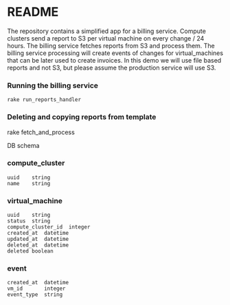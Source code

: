 # README

The repository contains a simplified app for a billing service.
Compute clusters send a report to S3 per virtual machine on every change / 24 hours.
The billing service fetches reports from S3 and process them.
The billing service processing will create events of changes for virtual_machines that can be later used to create invoices.
In this demo we will use file based reports and not S3, but please assume the production service will use S3.


### Running the billing service
```
rake run_reports_handler
```

### Deleting and copying reports from template
rake fetch_and_process

DB schema

### compute_cluster

    uuid    string
    name    string

### virtual_machine

    uuid    string
    status  string
    compute_cluster_id  integer
    created_at  datetime
    updated_at  datetime
    deleted_at  datetime
    deleted boolean

### event

    created_at  datetime
    vm_id       integer
    event_type  string

